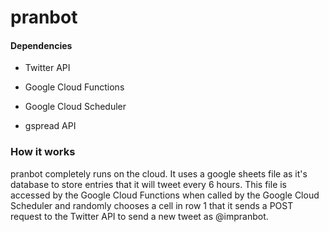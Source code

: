 # pranbot



#### Dependencies

- Twitter API

- Google Cloud Functions

- Google Cloud Scheduler

- gspread API



### How it works

pranbot completely runs on the cloud. It uses a google sheets file as it's database to store entries that it will tweet every 6 hours. This file is accessed by the Google Cloud Functions when called by the Google Cloud Scheduler and randomly chooses a cell in row 1 that it sends a POST request to the Twitter API to send a new tweet as @impranbot. 
